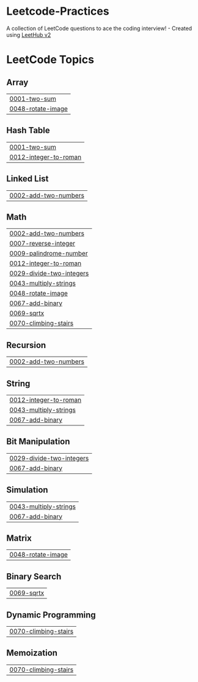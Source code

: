 # Leetcode-Practices
A collection of LeetCode questions to ace the coding interview! - Created using [LeetHub v2](https://github.com/arunbhardwaj/LeetHub-2.0)

<!---LeetCode Topics Start-->
# LeetCode Topics
## Array
|  |
| ------- |
| [0001-two-sum](https://github.com/sanjay1882/Leetcode-Practices/tree/master/0001-two-sum) |
| [0048-rotate-image](https://github.com/sanjay1882/Leetcode-Practices/tree/master/0048-rotate-image) |
## Hash Table
|  |
| ------- |
| [0001-two-sum](https://github.com/sanjay1882/Leetcode-Practices/tree/master/0001-two-sum) |
| [0012-integer-to-roman](https://github.com/sanjay1882/Leetcode-Practices/tree/master/0012-integer-to-roman) |
## Linked List
|  |
| ------- |
| [0002-add-two-numbers](https://github.com/sanjay1882/Leetcode-Practices/tree/master/0002-add-two-numbers) |
## Math
|  |
| ------- |
| [0002-add-two-numbers](https://github.com/sanjay1882/Leetcode-Practices/tree/master/0002-add-two-numbers) |
| [0007-reverse-integer](https://github.com/sanjay1882/Leetcode-Practices/tree/master/0007-reverse-integer) |
| [0009-palindrome-number](https://github.com/sanjay1882/Leetcode-Practices/tree/master/0009-palindrome-number) |
| [0012-integer-to-roman](https://github.com/sanjay1882/Leetcode-Practices/tree/master/0012-integer-to-roman) |
| [0029-divide-two-integers](https://github.com/sanjay1882/Leetcode-Practices/tree/master/0029-divide-two-integers) |
| [0043-multiply-strings](https://github.com/sanjay1882/Leetcode-Practices/tree/master/0043-multiply-strings) |
| [0048-rotate-image](https://github.com/sanjay1882/Leetcode-Practices/tree/master/0048-rotate-image) |
| [0067-add-binary](https://github.com/sanjay1882/Leetcode-Practices/tree/master/0067-add-binary) |
| [0069-sqrtx](https://github.com/sanjay1882/Leetcode-Practices/tree/master/0069-sqrtx) |
| [0070-climbing-stairs](https://github.com/sanjay1882/Leetcode-Practices/tree/master/0070-climbing-stairs) |
## Recursion
|  |
| ------- |
| [0002-add-two-numbers](https://github.com/sanjay1882/Leetcode-Practices/tree/master/0002-add-two-numbers) |
## String
|  |
| ------- |
| [0012-integer-to-roman](https://github.com/sanjay1882/Leetcode-Practices/tree/master/0012-integer-to-roman) |
| [0043-multiply-strings](https://github.com/sanjay1882/Leetcode-Practices/tree/master/0043-multiply-strings) |
| [0067-add-binary](https://github.com/sanjay1882/Leetcode-Practices/tree/master/0067-add-binary) |
## Bit Manipulation
|  |
| ------- |
| [0029-divide-two-integers](https://github.com/sanjay1882/Leetcode-Practices/tree/master/0029-divide-two-integers) |
| [0067-add-binary](https://github.com/sanjay1882/Leetcode-Practices/tree/master/0067-add-binary) |
## Simulation
|  |
| ------- |
| [0043-multiply-strings](https://github.com/sanjay1882/Leetcode-Practices/tree/master/0043-multiply-strings) |
| [0067-add-binary](https://github.com/sanjay1882/Leetcode-Practices/tree/master/0067-add-binary) |
## Matrix
|  |
| ------- |
| [0048-rotate-image](https://github.com/sanjay1882/Leetcode-Practices/tree/master/0048-rotate-image) |
## Binary Search
|  |
| ------- |
| [0069-sqrtx](https://github.com/sanjay1882/Leetcode-Practices/tree/master/0069-sqrtx) |
## Dynamic Programming
|  |
| ------- |
| [0070-climbing-stairs](https://github.com/sanjay1882/Leetcode-Practices/tree/master/0070-climbing-stairs) |
## Memoization
|  |
| ------- |
| [0070-climbing-stairs](https://github.com/sanjay1882/Leetcode-Practices/tree/master/0070-climbing-stairs) |
<!---LeetCode Topics End-->